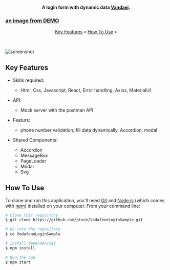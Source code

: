 <h4 align="center">A login form with dynamic data <a href="https://www.linkedin.com/in/parivandaei/" target="_blank">Vandaei</a>.</h4>

<h3 aling="center"><a href="https://github.com/ptvce/VodafoneLoginSample/blob/master/src/assets/images/rec.gif" target="_blank">an image from DEMO</a></h3>
<p align="center">
  <a href="#key-features">Key Features</a> •
  <a href="#how-to-use">How To Use</a> •
</p>
<br />

![screenshot](https://github.com/ptvce/VodafoneLoginSample/blob/master/assets/images/rec.gif)

## Key Features

* Skills required:
  - Html, Css, Javascript, React, Error handling, Axios, MaterialUI
  
* API:
  - Mock server with the postman API
  
* Featurs:
  - phone number validation, fill data dynamically, Accordion, modal
 
* Shared Components:
  - Accordion
  - MessageBox
  - PageLoader
  - Modal
  - Svg

## How To Use

To clone and run this application, you'll need [Git](https://git-scm.com) and [Node.js](https://nodejs.org/en/download/) (which comes with [npm](http://npmjs.com)) installed on your computer. From your command line:

```bash
# Clone this repository
$ git clone https://github.com/ptvce/VodafoneLoginSample.git

# Go into the repository
$ cd VodafoneLoginSample

# Install dependencies
$ npm install

# Run the app
$ npm start
```


